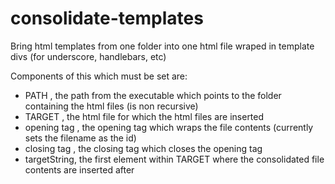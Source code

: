 consolidate-templates
=====================

Bring html templates from one folder into one html file wraped in template divs (for underscore, handlebars, etc)

Components of this which must be set are:

- PATH , the path from the executable which points to the folder containing the html files (is non recursive)
- TARGET , the html file for which the html files are inserted
- opening tag , the opening tag which wraps the file contents (currently sets the filename as the id)
- closing tag , the closing tag which closes the opening tag
- targetString, the first element within TARGET where the consolidated file contents are inserted after


